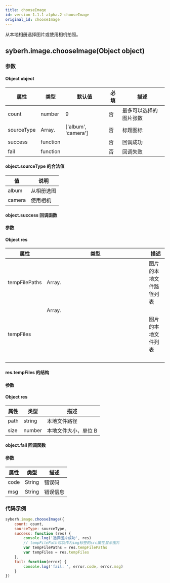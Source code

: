 ```yaml
---
title: chooseImage
id: version-1.1.1-alpha.2-chooseImage
original_id: chooseImage
---
```


从本地相册选择图片或使用相机拍照。

<!-- 支持`Promise` 使用。 -->


## syberh.image.chooseImage(Object object)
### 参数
#### Object object
| 属性     | 类型   | 默认值  |  必填 | 描述                         |
| ---------- | ------- | -------- | ---------------- | ----------------------------------
| count | number | 9 | 否 | 最多可以选择的图片张数 |
| sourceType | Array.<string> |  ['album', 'camera']  | 否 | 标题图标 |
| success | function |  |  否     | 回调成功      |
| fail   | function |  |  否     | 回调失败      |


#### object.sourceType 的合法值
| 值     | 说明    |       
| ---------- | ------- | 
| album | 从相册选图 |
| camera | 使用相机	 |


#### object.success 回调函数
#### 参数
#### Object res
| 属性 | 类型  | 描述 |
| -- | -- | -- |
| tempFilePaths | 	Array.<string>   | 图片的本地文件路径列表 |
| tempFiles     |   Array.<Object>   | 图片的本地文件列表 |


#### res.tempFiles 的结构
#### 参数
#### Object res
| 属性 | 类型  | 描述 |
| -- | -- | -- |
| path     | string | 本地文件路径 |
| size     | number | 本地文件大小，单位 B |

#### object.fail 回调函数
#### 参数
| 属性 | 类型  | 描述 |
| -- | -- | -- |
| code | String | 错误码 |
| msg | String  | 错误信息 |

### 代码示例
```javascript
syberh.image.chooseImage({
    count: count,
    sourceType: sourceType,
    success: function (res) {
        console.log('选择图片成功', res)
        // tempFilePath可以作为img标签的src属性显示图片
        var tempFilePaths = res.tempFilePaths
        var tempFiles = res.tempFiles
    },
    fail: function(error) {
        console.log('fail: ', error.code, error.msg)
    }
})
```